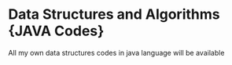 # Data Structures and Algorithms {JAVA Codes}

All my own data structures codes in java language will be available
